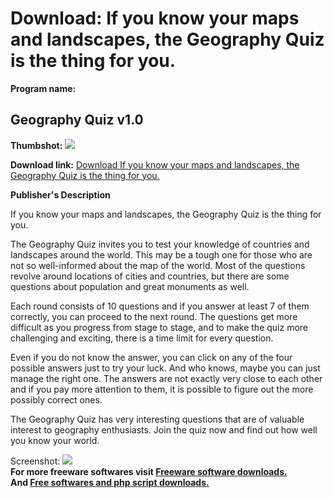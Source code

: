 # Download: If you know your maps and landscapes, the Geography Quiz is the thing for you.

**Program name:**

## Geography Quiz v1.0

  
**Thumbshot:** ![](http://www.freewarefiles.com/screenshot/quiz_gg_screen_md.jpg)   
  
**Download link:** [Download If you know your maps and landscapes, the Geography Quiz is the thing for you.](http://freesoftwares.boysofts.com/Geography-Quiz-V_program_25443.html)  
  


**Publisher's Description**  
  


If you know your maps and landscapes, the Geography Quiz is the thing for you. 

The Geography Quiz invites you to test your knowledge of countries and landscapes around the world. This may be a tough one for those who are not so well-informed about the map of the world. Most of the questions revolve around locations of cities and countries, but there are some questions about population and great monuments as well. 

Each round consists of 10 questions and if you answer at least 7 of them correctly, you can proceed to the next round. The questions get more difficult as you progress from stage to stage, and to make the quiz more challenging and exciting, there is a time limit for every question. 

Even if you do not know the answer, you can click on any of the four possible answers just to try your luck. And who knows, maybe you can just manage the right one. The answers are not exactly very close to each other and if you pay more attention to them, it is possible to figure out the more possibly correct ones. 

The Geography Quiz has very interesting questions that are of valuable interest to geography enthusiasts. Join the quiz now and find out how well you know your world. 

  
  
Screenshot: ![](http://www.freewarefiles.com/screenshot/quiz_gg_screen.jpg)   
**For more freeware softwares visit [Freeware software downloads.](http://freesoftwares.boysofts.com/)**   
**And [Free softwares and php script downloads.](http://www.boysofts.com/)**
